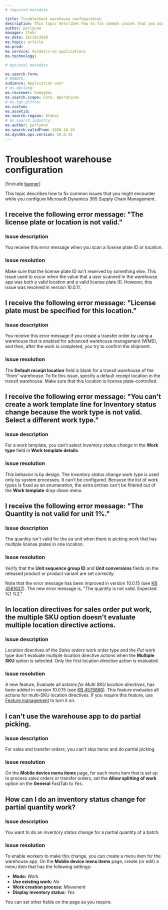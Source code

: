 ```yaml
---
# required metadata

title: Troubleshoot warehouse configuration
description: This topic describes how to fix common issues that you might encounter while you configure Microsoft Dynamics 365 Supply Chain Management.
author: perlynne
manager: tfehr
ms.date: 10/19/2020
ms.topic: article
ms.prod: 
ms.service: dynamics-ax-applications
ms.technology: 

# optional metadata

ms.search.form: 
# ROBOTS: 
audience: Application user
# ms.devlang: 
ms.reviewer: kamaybac
ms.search.scope: Core, Operations
# ms.tgt_pltfrm: 
ms.custom: 
ms.assetid: 
ms.search.region: Global
# ms.search.industry: 
ms.author: perlynne
ms.search.validFrom: 2020-10-19
ms.dyn365.ops.version: 10.0.15
---
```


# Troubleshoot warehouse configuration

[!include [banner](../includes/banner.md)]

This topic describes how to fix common issues that you might encounter while you configure Microsoft Dynamics 365 Supply Chain Management.

## I receive the following error message: "The license plate or location is not valid."

### Issue description

You receive this error message when you scan a license plate ID or location.

### Issue resolution

Make sure that the license plate ID isn't reserved by something else. This issue used to occur when the value that a user scanned in the warehouse app was both a valid location and a valid license plate ID. However, this issue was resolved in version 10.0.11.

## I receive the following error message: "License plate must be specified for this location."

### Issue description

You receive this error message if you create a transfer order by using a warehouse that is enabled for advanced warehouse management (WMS), and then, after the work is completed, you try to confirm the shipment.

### Issue resolution

The **Default receipt location** field is blank for a transit warehouse of the "from" warehouse. To fix this issue, specify a default receipt location in the transit warehouse. Make sure that this location is license plate–controlled.

## I receive the following error message: "You can't create a work template line for Inventory status change because the work type is not valid. Select a different work type."

### Issue description

For a work template, you can't select *Inventory status change* in the **Work type** field in **Work template details**.

### Issue resolution

This behavior is by design. The *Inventory status change* work type is used only by system processes. It can't be configured. Because the list of work types is fixed as an enumeration, the extra entries can't be filtered out of the **Work template** drop-down menu.

## I receive the following error message: "The Quantity is not valid for unit 1%."

### Issue description

The quantity isn't valid for the *ea* unit when there is picking work that has multiple license plates in one location.

### Issue resolution

Verify that the **Unit sequence group ID** and **Unit conversions** fields on the released product or product variant are set correctly.

Note that the error message has been improved in version 10.0.15 (see [KB 4581627](https://fix.lcs.dynamics.com/Issue/Details/?bugId=486531)). The new error message is, "The quantity is not valid. Expected %1 %2."

## In location directives for sales order put work, the multiple SKU option doesn't evaluate multiple location directive actions.

### Issue description

Location directives of the *Sales orders* work order type and the *Put* work type don't evaluate multiple location directive actions when the **Multiple SKU** option is selected. Only the first location directive action is evaluated.

### Issue resolution

A new feature, *Evaluate all actions for Multi SKU location directives*, has been added in version 10.0.15 (see [KB 4579866](https://fix.lcs.dynamics.com/Issue/Details?kb=4579866&bugId=475946&dbType=3&qc=1bc41a56de7a3ee419fa76397a6bf282fce5be9b93e427c08a6d916d1dfa3091)). This feature evaluates all actions for multi-SKU location directives. If you require this feature, use [Feature management](../../fin-ops-core/fin-ops/get-started/feature-management/feature-management-overview.md) to turn it on.

## I can't use the warehouse app to do partial picking.

### Issue description

For sales and transfer orders, you can't skip items and do partial picking.

### Issue resolution

On the **Mobile device menu items** page, for each menu item that is set up to process sales orders or transfer orders, set the **Allow splitting of work** option on the **General** FastTab to *Yes*.

## How can I do an inventory status change for partial quantity work?

### Issue description

You want to do an inventory status change for a partial quantity of a batch.

### Issue resolution

To enable workers to make this change, you can create a menu item for the warehouse app. On the **Mobile device menu items** page, create (or edit) a menu item that has the following settings:

- **Mode:** *Work*
- **Use existing work:** *No*
- **Work creation process:** *Movement*
- **Display inventory status:** *Yes*

You can set other fields on the page as you require.
